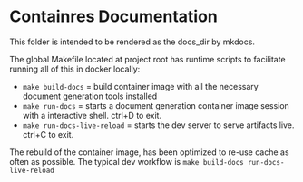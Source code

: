 # Containres Documentation

This folder is intended to be rendered as the docs_dir by mkdocs.

The global Makefile located at project root has runtime scripts to facilitate running all of this in docker locally:
- `make build-docs` = build container image with all the necessary document generation tools installed
- `make run-docs` = starts a document generation container image session with a interactive shell. ctrl+D to exit.
- `make run-docs-live-reload` = starts the dev server to serve artifacts live. ctrl+C to exit.

The rebuild of the container image, has been optimized to re-use cache as often as possible.
The typical dev workflow is `make build-docs run-docs-live-reload`